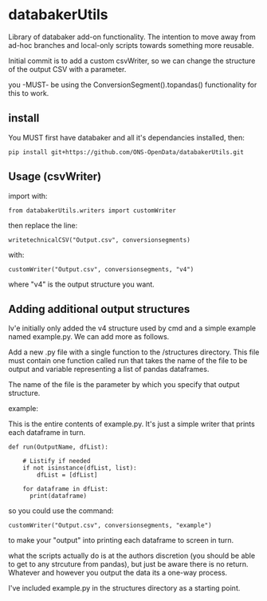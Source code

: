 # databakerUtils

Library of databaker add-on functionality. The intention to move away from ad-hoc branches and local-only scripts
towards something more reusable.

Initial commit is to add a custom csvWriter, so we can change the structure of the output CSV with a parameter.

you -MUST- be using the ConversionSegment().topandas() functionality for this to work.


## install

You MUST first have databaker and all it's dependancies installed, then:

`pip install git+https://github.com/ONS-OpenData/databakerUtils.git`


## Usage (csvWriter)

import with:

`from databakerUtils.writers import customWriter`


then replace the line:

`writetechnicalCSV("Output.csv", conversionsegments)`

with:

`customWriter("Output.csv", conversionsegments, "v4")`

where "v4" is the output structure you want.


## Adding additional output structures

Iv'e initially only added the v4 structure used by cmd and a simple example named example.py. We can add more as follows.

Add a new .py file with a single function to the /structures directory. This file must contain one function called run that takes the name of the file to be output and variable representing a list of pandas dataframes.

The name of the file is the parameter by which you specify that output structure.

example:

This is the entire contents of example.py. It's just a simple writer that prints each dataframe in turn.

```
def run(OutputName, dfList):

    # Listify if needed
    if not isinstance(dfList, list):
        dfList = [dfList]

    for dataframe in dfList:
      print(dataframe)

```

so you could use the command:

`customWriter("Output.csv", conversionsegments, "example")`

to make your "output" into printing each dataframe to screen in turn.

what the scripts actually do is at the authors discretion (you should be able to get to any strcuture from pandas), but just be aware there is no return. Whatever and however you output the data its a one-way process.

I've included example.py in the structures directory as a starting point.

